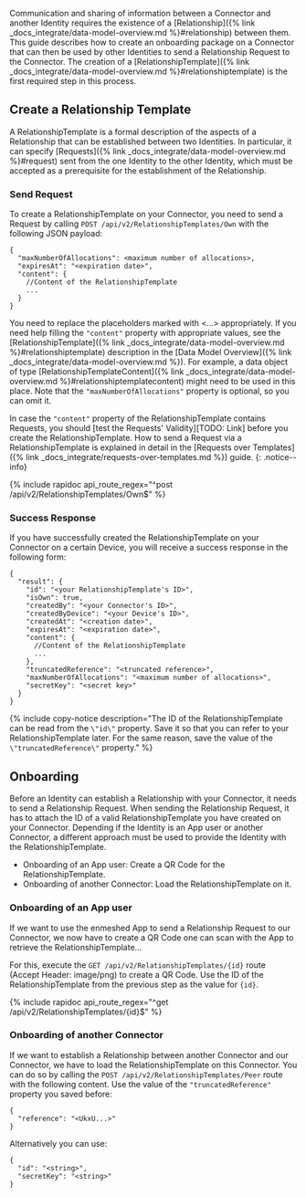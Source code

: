 Communication and sharing of information between a Connector and another Identity requires the existence of a [Relationship]({% link _docs_integrate/data-model-overview.md %}#relationship) between them. This guide describes how to create an onboarding package on a Connector that can then be used by other Identities to send a Relationship Request to the Connector. The creation of a [RelationshipTemplate]({% link _docs_integrate/data-model-overview.md %}#relationshiptemplate) is the first required step in this process.<!--- Fundamental to this is an understanding of how to create a [Relationship Template]({% link _docs_integrate/data-model-overview.md %}#relationshiptemplate).---> <!--- Or receive Relationship Requests? --->

## Create a Relationship Template

A RelationshipTemplate is a formal description of the aspects of a Relationship that can be established between two Identities. In particular, it can specify [Requests]({% link _docs_integrate/data-model-overview.md %}#request) sent from the one Identity to the other Identity, which must be accepted as a prerequisite for the establishment of the Relationship. <!--- For example, you can decide what data should be exchanged between the two Identities at the time the Relationship is established.-->

### Send Request

To create a RelationshipTemplate on your Connector, you need to send a Request by calling `POST /api/v2/RelationshipTemplates/Own` with the following JSON payload:

```jsonc
{
  "maxNumberOfAllocations": <maximum number of allocations>,
  "expiresAt": "<expiration date>",
  "content": {
    //Content of the RelationshipTemplate
    ...
  }
}
```

You need to replace the placeholders marked with <...> appropriately. If you need help filling the `"content"` property with appropriate values, see the [RelationshipTemplate]({% link _docs_integrate/data-model-overview.md %}#relationshiptemplate) description in the [Data Model Overview]({% link _docs_integrate/data-model-overview.md %}). For example, a data object of type [RelationshipTemplateContent]({% link _docs_integrate/data-model-overview.md %}#relationshiptemplatecontent) might need to be used in this place. Note that the `"maxNumberOfAllocations"` property is optional, so you can omit it.

In case the `"content"` property of the RelationshipTemplate contains Requests, you should [test the Requests' Validity][TODO: Link] before you create the RelationshipTemplate. How to send a Request via a RelationshipTemplate is explained in detail in the [Requests over Templates]({% link _docs_integrate/requests-over-templates.md %}) guide.
{: .notice--info}

<!---```jsonc
{
  "maxNumberOfAllocations": <maximum number of allocations>,
  "expiresAt": "<expiration date>",
  "content": {
    //Content of the Relationship Template, e.g. RelationshipTemplateContent typed data object
    ...
    "@type": "RelationshipTemplateContent",
    "title": "<your Relationship Template's title>",
    "metadata": <custom metadata>,
    "onNewRelationship": {
      //Request that should pop up to the user in case there is no Relationship yet
      <Request 1>
    },
    "onExistingRelationship": {
      //Request that should pop up to the user in case a Relationship already exists
      <Request 2>
    }
  }
}
```

You need to replace the placeholders marked with <...> appropriately. Note that the `"maxNumberOfAllocations"`, `"title"`, `"metadata"` and `"onExistingRelationship"` properties are optional, so you can omit them. In some cases, the `"content"` property itself is optional and can therefore be omitted altogether.

In case the `"content"` property of the Relationship Template is supplied and contains a data object of type [RelationshipTemplateContent]({% link _docs_integrate/data-model-overview.md %}#relationshiptemplatecontent), you should [test the Requests' Validity][TODO: Link] of the Requests specified in the `"onNewRelationship"` and `"onExistingRelationship"` properties before you create the Relationship Template. The way of how to share a Request over a Relationship Template is explained in detail in the [Requests over Templates]({% link _docs_integrate/requests-over-templates.md %}) guide.
{: .notice--info} --->

{% include rapidoc api_route_regex="^post /api/v2/RelationshipTemplates/Own$" %}

### Success Response

If you have successfully created the RelationshipTemplate on your Connector on a certain Device, you will receive a success response in the following form:

```jsonc
{
  "result": {
    "id": "<your RelationshipTemplate's ID>",
    "isOwn": true,
    "createdBy": "<your Connector's ID>",
    "createdByDevice": "<your Device's ID>",
    "createdAt": "<creation date>",
    "expiresAt": "<expiration date>",
    "content": {
      //Content of the RelationshipTemplate
      ...
    },
    "truncatedReference": "<truncated reference>",
    "maxNumberOfAllocations": "<maximum number of allocations>",
    "secretKey": "<secret key>"
  }
}
```

{% include copy-notice description="The ID of the RelationshipTemplate can be read from the `\"id\"` property. Save it so that you can refer to your RelationshipTemplate later. For the same reason, save the value of the `\"truncatedReference\"` property." %}

## Onboarding

Before an Identity can establish a Relationship with your Connector, it needs to send a Relationship Request. When sending the Relationship Request, it has to attach the ID of a valid RelationshipTemplate you have created on your Connector. Depending if the Identity is an App user or another Connector, a different approach must be used to provide the Identity with the RelationshipTemplate.

- Onboarding of an App user: Create a QR Code for the RelationshipTemplate.
- Onboarding of another Connector: Load the RelationshipTemplate on it.

### Onboarding of an App user

If we want to use the enmeshed App to send a Relationship Request to our Connector, we now have to create a QR Code one can scan with the App to retrieve the RelationshipTemplate... <!---This then can be used to send a Relationship Request to the Connector.--->

For this, execute the `GET /api/v2/RelationshipTemplates/{id}` route (Accept Header: image/png) to create a QR Code. Use the ID of the RelationshipTemplate from the previous step as the value for `{id}`.

{% include rapidoc api_route_regex="^get /api/v2/RelationshipTemplates/{id}$" %}

### Onboarding of another Connector

If we want to establish a Relationship between another Connector and our Connector, we have to load the RelationshipTemplate on this Connector. You can do so by calling the `POST /api/v2/RelationshipTemplates/Peer` route with the following content. Use the value of the `"truncatedReference"` property you saved before:

```jsonc
{
  "reference": "<UkxU...>"
}
```

Alternatively you can use:

```jsonc
{
  "id": "<string>",
  "secretKey": "<string>"
}
```
